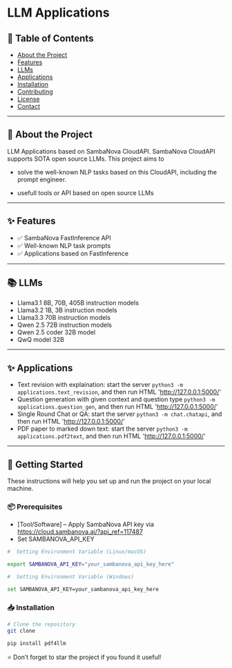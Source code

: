 # LLM Applications

## 📖 Table of Contents
- [About the Project](#about-the-project)
- [Features](#features)
- [LLMs](#llms)
- [Applications](#applications)
- [Installation](#installation)
- [Contributing](#contributing)
- [License](#license)
- [Contact](#contact)

---

## 📝 About the Project
LLM Applications based on SambaNova CloudAPI. SambaNova CloudAPI supports SOTA open source LLMs. This project
aims to 

- solve the well-known NLP tasks based on this CloudAPI, including the prompt engineer.

- usefull tools or API based on open source LLMs

---

## ✨ Features
- ✅ SambaNova FastInference API
- ✅ Well-known NLP task prompts
- ✅ Applications based on FastInference

---

## 📚 LLMs
- Llama3.1 8B, 70B, 405B instruction models
- Llama3.2 1B, 3B instruction models
- Llama3.3 70B instruction models
- Qwen 2.5 72B instruction models
- Qwen 2.5 coder 32B model
- QwQ model 32B

---

## ✨ Applications
- Text revision with explaination: start the server ```python3 -m applications.text_revision```, and then run HTML 'http://127.0.0.1:5000/'
- Question generation with given context and question type ```python3 -m applications.question_gen```, and then run HTML 'http://127.0.0.1:5000/'
- Single Round Chat or QA: start the server ```python3 -m chat.chatapi```, and then run HTML 'http://127.0.0.1:5000/'
- PDF paper to marked down text: start the server ```python3 -m applications.pdf2text```, and then run HTML 'http://127.0.0.1:5000/'

---

## 🚀 Getting Started
These instructions will help you set up and run the project on your local machine.

### 📦 Prerequisites
- [Tool/Software] – Apply SambaNova API key via https://cloud.sambanova.ai/?api_ref=117487
- Set SAMBANOVA_API_KEY
```bash
#  Setting Environment Variable (Linux/macOS)

export SAMBANOVA_API_KEY="your_sambanova_api_key_here"

#  Setting Environment Variable (Windows)

set SAMBANOVA_API_KEY=your_sambanova_api_key_here

```



### 📥 Installation
```bash
# Clone the repository
git clone 

pip install pdf4llm
```

⭐️ Don’t forget to star the project if you found it useful!